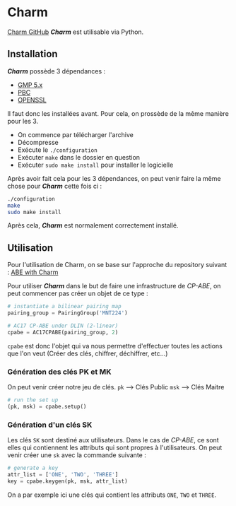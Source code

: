 # Charm
[Charm GitHub](https://github.com/JHUISI/charm)
***Charm*** est utilisable via Python.
## Installation
***Charm*** possède 3 dépendances :
- [GMP 5.x](http://gmplib.org/)
- [PBC](http://crypto.stanford.edu/pbc/download.html)
- [OPENSSL](http://www.openssl.org/source/)

Il faut donc les installées avant.
Pour cela, on prossède de la même manière pour les 3.
- On commence par télécharger l'archive
- Décompresse
- Exécute le `./configuration`
- Exécuter `make` dans le dossier en question
- Exécuter `sudo make install` pour installer le logicielle

Après avoir fait cela pour les 3 dépendances, on peut venir faire la même chose pour ***Charm*** cette fois ci :
```bash
./configuration
make
sudo make install
```

Après cela, ***Charm*** est normalement correctement installé.

## Utilisation
Pour l'utilisation de Charm, on se base sur l'approche du repository suivant : [ABE with Charm](https://github.com/sagrawal87/ABE)

Pour utiliser ***Charm*** dans le but de faire une infrastructure de *CP-ABE*, on peut commencer pas créer un objet de ce type :
```python
# instantiate a bilinear pairing map
pairing_group = PairingGroup('MNT224')  

# AC17 CP-ABE under DLIN (2-linear)
cpabe = AC17CPABE(pairing_group, 2)
```

`cpabe` est donc l'objet qui va nous permettre d'effectuer toutes les actions que l'on veut (Créer des clés, chiffrer, déchiffrer, etc...)

### Génération des clés PK et MK
On peut venir créer notre jeu de clés.
`pk` --> Clés Public
`msk` --> Clés Maitre

```python
# run the set up
(pk, msk) = cpabe.setup()
```

### Génération d'un clés SK
Les clés `SK` sont destiné aux utilisateurs. Dans le cas de *CP-ABE*, ce sont elles qui contiennent les attributs qui sont propres à l'utilisateurs.
On peut venir créer une `sk` avec la commande suivante :
```python
# generate a key
attr_list = ['ONE', 'TWO', 'THREE']
key = cpabe.keygen(pk, msk, attr_list)
```

On a par exemple ici une clés qui contient les attributs `ONE`, `TWO` et `THREE`.